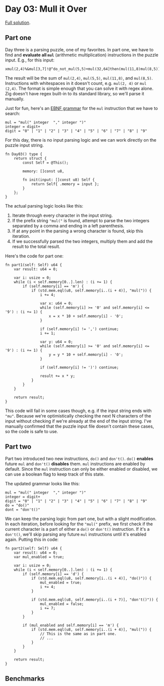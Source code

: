 # Day 03: Mull it Over

[Full solution](../src/days/day03.zig).

## Part one

Day three is a parsing puzzle, one of my favorites. In part one, we have to find and **evaluate all `mul`** (arithmetic multiplication) instructions in the puzzle input. E.g., for this input:

```
xmul(2,4)%&mul[3,7]!@^do_not_mul(5,5)+mul(32,64]then(mul(11,8)mul(8,5))
```

The result will be the sum of `mul(2,4)`, `mul(5,5)`, `mul(11,8)`, and `mul(8,5)`. Instructions with whitespaces in it doesn't count, e.g. `mul(2, 4)` or `mul (2,4)`. The format is simple enough that you can solve it with regex alone. Zig doesn't have regex built-in to its standard library, so we'll parse it manually.

Just for fun, here's an [EBNF grammar](https://en.wikipedia.org/wiki/Extended_Backus%E2%80%93Naur_form) for the `mul` instruction that we have to search:

```
mul = "mul(" integer  "," integer ")"
integer = digit+
digit = "0" | "1" | "2" | "3" | "4" | "5" | "6" | "7" | "8" | "9"
```

For this day, there is no input parsing logic and we can work directly on the puzzle input string.

```zig
fn Day03() type {
    return struct {
        const Self = @This();

        memory: []const u8,

        fn init(input: []const u8) Self {
            return Self{ .memory = input };
        }
    };
}
```

The actual parsing logic looks like this:

1. Iterate through every character in the input string.
2. If the prefix string `"mul("` is found, attempt to parse the two integers separated by a comma and ending in a left parenthesis.
3. If at any point in the parsing a wrong character is found, skip this iteration.
4. If we successfully parsed the two integers, multiply them and add the result to the total result.

Here's the code for part one:

```zig
fn part1(self: Self) u64 {
    var result: u64 = 0;

    var i: usize = 0;
    while (i < self.memory[0..].len) : (i += 1) {
        if (self.memory[i] == 'm') {
            if (std.mem.eql(u8, self.memory[i..(i + 4)], "mul(")) {
                i += 4;

                var x: u64 = 0;
                while (self.memory[i] >= '0' and self.memory[i] <= '9') : (i += 1) {
                    x = x * 10 + self.memory[i] - '0';
                }

                if (self.memory[i] != ',') continue;
                i += 1;

                var y: u64 = 0;
                while (self.memory[i] >= '0' and self.memory[i] <= '9') : (i += 1) {
                    y = y * 10 + self.memory[i] - '0';
                }

                if (self.memory[i] != ')') continue;

                result += x * y;
            }
        }
    }

    return result;
}
```

This code will fail in some cases though, e.g. if the input string ends with `"mu"`. Because we're optimistically checking the next N characters of the input without checking if we're already at the end of the input string. I've manually confirmed that the puzzle input file doesn't contain these cases, so the code is safe to use.

## Part two

Part two introduced two new instructions, `do()` and `don't()`. `do()` **enables** future `mul` and `don't()` **disables** them. `mul` instructions are enabled by default. Since the `mul` instruction can only be either enabled or disabled, we can use a boolean flag to keep track of this state.

The updated grammar looks like this:

```
mul = "mul(" integer  "," integer ")"
integer = digit+
digit = "0" | "1" | "2" | "3" | "4" | "5" | "6" | "7" | "8" | "9"
do = "do()"
dont = "don't()"
```

We can keep the parsing logic from part one, but with a slight modification. In each iteration, before looking for the `"mul("` prefix, we first check if the current character is a part of either a `do()` or `don't()` instruction. If it's a `don't()`, we'll skip parsing any future `mul` instructions until it's enabled again. Putting this in code: 

```zig
fn part2(self: Self) u64 {
    var result: u64 = 0;
    var mul_enabled = true;

    var i: usize = 0;
    while (i < self.memory[0..].len) : (i += 1) {
        if (self.memory[i] == 'd') {
            if (std.mem.eql(u8, self.memory[i..(i + 4)], "do()")) {
                mul_enabled = true;
                i += 4;
            }

            if (std.mem.eql(u8, self.memory[i..(i + 7)], "don't()")) {
                mul_enabled = false;
                i += 7;
            }
        }

        if (mul_enabled and self.memory[i] == 'm') {
            if (std.mem.eql(u8, self.memory[i..(i + 4)], "mul(")) {
                // This is the same as in part one.
                // ...
            }
        }
    }

    return result;
}
```

## Benchmarks
